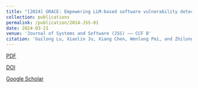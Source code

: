 ```yaml
---
title: "[2024] GRACE: Empowering LLM-based software vulnerability detection with graph structure and in-context learning "
collection: publications
permalink: /publication/2014-JSS-01
date: 2024-03-21
venue: 'Journal of Systems and Software (JSS) —— CCF B'
citation: 'Guilong Lu, Xiaolin Ju, Xiang Chen, Wenlong Pei, and Zhilong Cai. "GRACE: Empowering LLM-based software vulnerability detection with graph structure and in-context learning". Journal of Systems and Software, 2024, 212: 112031.'
---
```


[PDF](http://ntu-juking.github.io/files/JSS2024-01.pdf)


[DOI](https://doi.org/10.1016/j.jss.2024.112031)


[Google Scholar]()

